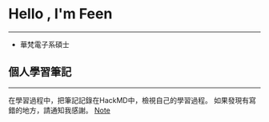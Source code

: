 # Hello , I'm Feen
---
- 華梵電子系碩士

## 個人學習筆記
---
在學習過程中，把筆記記錄在HackMD中，檢視自己的學習過程。
如果發現有寫錯的地方，請通知我感謝。
[Note](https://hackmd.io/@feenlin)
